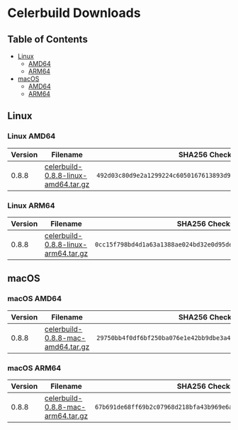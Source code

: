 # Celerbuild Downloads

## Table of Contents
- [Linux](#linux)
    - [AMD64](#linux-amd64)
    - [ARM64](#linux-arm64)
- [macOS](#macos)
    - [AMD64](#macos-amd64)
    - [ARM64](#macos-arm64)

## Linux

### Linux AMD64

| Version | Filename | SHA256 Checksum |
|---------|----------|-----------------|
| 0.8.8 | [celerbuild-0.8.8-linux-amd64.tar.gz](https://raw.githubusercontent.com/celerbuild/download/refs/heads/main/celerbuild-0.8.8-linux-amd64.tar.gz) | `492d03c80d9e2a1299224c6050167613893d9fd76a7012b778d8ec425f47e458` |

### Linux ARM64

| Version | Filename | SHA256 Checksum |
|---------|----------|-----------------|
| 0.8.8 | [celerbuild-0.8.8-linux-arm64.tar.gz](https://raw.githubusercontent.com/celerbuild/download/refs/heads/main/celerbuild-0.8.8-linux-arm64.tar.gz) | `0cc15f798bd4d1a63a1388ae024bd32e0d95def4fa216813f48e9ba9a71b418f` |

## macOS

### macOS AMD64

| Version | Filename | SHA256 Checksum |
|---------|----------|-----------------|
| 0.8.8 | [celerbuild-0.8.8-mac-amd64.tar.gz](https://raw.githubusercontent.com/celerbuild/download/refs/heads/main/celerbuild-0.8.8-mac-amd64.tar.gz) | `29750bb4f0df6bf250ba076e1e42bb9dbe3a48b4bcd7a5ee915e02adc83c0e3d` |

### macOS ARM64

| Version | Filename | SHA256 Checksum |
|---------|----------|-----------------|
| 0.8.8 | [celerbuild-0.8.8-mac-arm64.tar.gz](https://raw.githubusercontent.com/celerbuild/download/refs/heads/main/celerbuild-0.8.8-mac-arm64.tar.gz) | `67b691de68ff69b2c07968d218bfa43b969e6a8080a094030c956502b1c27e9f` |
